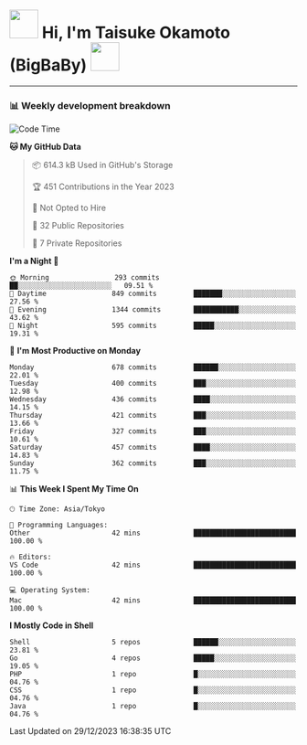 <!-- Title -->
<h1>
    <img src="https://media.tenor.com/TlyRveJkgo4AAAAi/cloud-cloud-strife.gif" width="50"/> 
    Hi, I'm Taisuke Okamoto (BigBaBy) 
    <img src="https://media.tenor.com/TlyRveJkgo4AAAAi/cloud-cloud-strife.gif" width="50"/>
</h1>

---

<h3> 📊 Weekly development breakdown </h3>
<!-- waka-readme-stats -->

<!--START_SECTION:waka-->
![Code Time](http://img.shields.io/badge/Code%20Time-1%2C667%20hrs%2022%20mins-blue)

**🐱 My GitHub Data** 

> 📦 614.3 kB Used in GitHub's Storage 
 > 
> 🏆 451 Contributions in the Year 2023
 > 
> 🚫 Not Opted to Hire
 > 
> 📜 32 Public Repositories 
 > 
> 🔑 7 Private Repositories 
 > 
**I'm a Night 🦉** 

```text
🌞 Morning                293 commits         ██░░░░░░░░░░░░░░░░░░░░░░░   09.51 % 
🌆 Daytime                849 commits         ███████░░░░░░░░░░░░░░░░░░   27.56 % 
🌃 Evening                1344 commits        ███████████░░░░░░░░░░░░░░   43.62 % 
🌙 Night                  595 commits         █████░░░░░░░░░░░░░░░░░░░░   19.31 % 
```
📅 **I'm Most Productive on Monday** 

```text
Monday                   678 commits         ██████░░░░░░░░░░░░░░░░░░░   22.01 % 
Tuesday                  400 commits         ███░░░░░░░░░░░░░░░░░░░░░░   12.98 % 
Wednesday                436 commits         ████░░░░░░░░░░░░░░░░░░░░░   14.15 % 
Thursday                 421 commits         ███░░░░░░░░░░░░░░░░░░░░░░   13.66 % 
Friday                   327 commits         ███░░░░░░░░░░░░░░░░░░░░░░   10.61 % 
Saturday                 457 commits         ████░░░░░░░░░░░░░░░░░░░░░   14.83 % 
Sunday                   362 commits         ███░░░░░░░░░░░░░░░░░░░░░░   11.75 % 
```


📊 **This Week I Spent My Time On** 

```text
🕑︎ Time Zone: Asia/Tokyo

💬 Programming Languages: 
Other                    42 mins             █████████████████████████   100.00 % 

🔥 Editors: 
VS Code                  42 mins             █████████████████████████   100.00 % 

💻 Operating System: 
Mac                      42 mins             █████████████████████████   100.00 % 
```

**I Mostly Code in Shell** 

```text
Shell                    5 repos             ██████░░░░░░░░░░░░░░░░░░░   23.81 % 
Go                       4 repos             █████░░░░░░░░░░░░░░░░░░░░   19.05 % 
PHP                      1 repo              █░░░░░░░░░░░░░░░░░░░░░░░░   04.76 % 
CSS                      1 repo              █░░░░░░░░░░░░░░░░░░░░░░░░   04.76 % 
Java                     1 repo              █░░░░░░░░░░░░░░░░░░░░░░░░   04.76 % 
```




 Last Updated on 29/12/2023 16:38:35 UTC
<!--END_SECTION:waka-->
